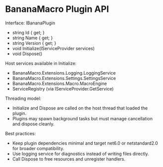 # BananaMacro Plugin API

Interface: IBananaPlugin
  - string Id { get; }
  - string Name { get; }
  - string Version { get; }
  - void Initialize(IServiceProvider services)
  - void Dispose()

Host services available in Initialize:
  - BananaMacro.Extensions.Logging.LoggingService
  - BananaMacro.Extensions.Settings.SettingsService
  - BananaMacro.Extensions.Macro.MacroEngine
  - ServiceRegistry (via IServiceProvider.GetService)

Threading model:
  - Initialize and Dispose are called on the host thread that loaded the plugin.
  - Plugins may spawn background tasks but must manage cancellation and dispose cleanly.

Best practices:
  - Keep plugin dependencies minimal and target net6.0 or netstandard2.0 for broader compatibility.
  - Use logging service for diagnostics instead of writing files directly.
  - Call Dispose to free resources and unregister handlers.